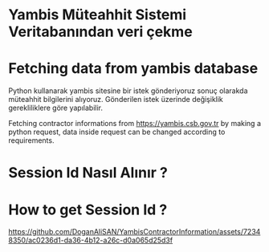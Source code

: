 
# Yambis Müteahhit Sistemi Veritabanından veri çekme

# Fetching data from yambis database

Python kullanarak yambis sitesine bir istek gönderiyoruz sonuç olarakda müteahhit bilgilerini alıyoruz. Gönderilen istek üzerinde değişiklik gerekliliklere göre yapılabilir.

Fetching contractor informations from https://yambis.csb.gov.tr by making a python request, data inside request can be changed according to requirements.

# Session Id Nasıl Alınır ? 

# How to get Session Id ? 

https://github.com/DoganAliSAN/YambisContractorInformation/assets/72348350/ac0236d1-da36-4b12-a26c-d0a065d25d3f
